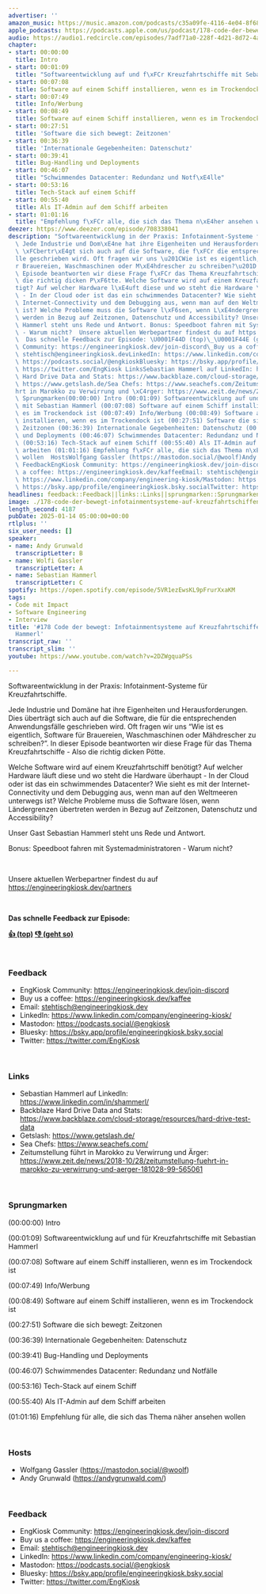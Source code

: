 ```yaml
---
advertiser: ''
amazon_music: https://music.amazon.com/podcasts/c35a09fe-4116-4e04-8f68-77d61b112e46/episodes/fdd56d53-065a-41ec-a609-b24ca9a7fe1b/engineering-kiosk-178-code-der-bewegt-infotainmentsysteme-auf-kreuzfahrtschiffen-mit-sebastian-hammerl
apple_podcasts: https://podcasts.apple.com/us/podcast/178-code-der-bewegt-infotainmentsysteme-auf-kreuzfahrtschiffen/id1603082924?i=1000683886314&uo=4
audio: https://audio1.redcircle.com/episodes/7adf71a0-228f-4d21-8d72-4a495b0f48d3/stream.mp3
chapter:
- start: 00:00:00
  title: Intro
- start: 00:01:09
  title: "Softwareentwicklung auf und f\xFCr Kreuzfahrtschiffe mit Sebastian Hammerl"
- start: 00:07:08
  title: Software auf einem Schiff installieren, wenn es im Trockendock ist
- start: 00:07:49
  title: Info/Werbung
- start: 00:08:49
  title: Software auf einem Schiff installieren, wenn es im Trockendock ist
- start: 00:27:51
  title: 'Software die sich bewegt: Zeitzonen'
- start: 00:36:39
  title: 'Internationale Gegebenheiten: Datenschutz'
- start: 00:39:41
  title: Bug-Handling und Deployments
- start: 00:46:07
  title: "Schwimmendes Datacenter: Redundanz und Notf\xE4lle"
- start: 00:53:16
  title: Tech-Stack auf einem Schiff
- start: 00:55:40
  title: Als IT-Admin auf dem Schiff arbeiten
- start: 01:01:16
  title: "Empfehlung f\xFCr alle, die sich das Thema n\xE4her ansehen wollen"
deezer: https://www.deezer.com/episode/708338041
description: "Softwareentwicklung in der Praxis: Infotainment-Systeme f\xFCr Kreuzfahrtschiffe.\
  \ Jede Industrie und Dom\xE4ne hat ihre Eigenheiten und Herausforderungen. Dies\
  \ \xFCbertr\xE4gt sich auch auf die Software, die f\xFCr die entsprechenden Anwendungsf\xE4\
  lle geschrieben wird. Oft fragen wir uns \u201CWie ist es eigentlich, Software f\xFC\
  r Brauereien, Waschmaschinen oder M\xE4hdrescher zu schreiben?\u201D. In dieser\
  \ Episode beantworten wir diese Frage f\xFCr das Thema Kreuzfahrtschiffe - Also\
  \ die richtig dicken P\xF6tte. Welche Software wird auf einem Kreuzfahrtschiff ben\xF6\
  tigt? Auf welcher Hardware l\xE4uft diese und wo steht die Hardware \xFCberhaupt\
  \ - In der Cloud oder ist das ein schwimmendes Datacenter? Wie sieht es mit der\
  \ Internet-Connectivity und dem Debugging aus, wenn man auf den Weltmeeren unterwegs\
  \ ist? Welche Probleme muss die Software l\xF6sen, wenn L\xE4ndergrenzen \xFCbertreten\
  \ werden in Bezug auf Zeitzonen, Datenschutz und Accessibility? Unser Gast Sebastian\
  \ Hammerl steht uns Rede und Antwort. Bonus: Speedboot fahren mit Systemadministratoren\
  \ - Warum nicht?  Unsere aktuellen Werbepartner findest du auf https://engineeringkiosk.dev/partners\
  \  Das schnelle Feedback zur Episode: \U0001F44D (top)\_\U0001F44E (geht so)  FeedbackEngKiosk\
  \ Community: https://engineeringkiosk.dev/join-discord\_Buy us a coffee: https://engineeringkiosk.dev/kaffeeEmail:\
  \ stehtisch@engineeringkiosk.devLinkedIn: https://www.linkedin.com/company/engineering-kiosk/Mastodon:\
  \ https://podcasts.social/@engkioskBluesky: https://bsky.app/profile/engineeringkiosk.bsky.socialTwitter:\
  \ https://twitter.com/EngKiosk LinksSebastian Hammerl auf LinkedIn: https://www.linkedin.com/in/shammerl/Backblaze\
  \ Hard Drive Data and Stats: https://www.backblaze.com/cloud-storage/resources/hard-drive-test-dataGetslash:\
  \ https://www.getslash.de/Sea Chefs: https://www.seachefs.com/Zeitumstellung f\xFC\
  hrt in Marokko zu Verwirrung und \xC4rger: https://www.zeit.de/news/2018-10/28/zeitumstellung-fuehrt-in-marokko-zu-verwirrung-und-aerger-181028-99-565061\
  \ Sprungmarken(00:00:00) Intro (00:01:09) Softwareentwicklung auf und f\xFCr Kreuzfahrtschiffe\
  \ mit Sebastian Hammerl (00:07:08) Software auf einem Schiff installieren, wenn\
  \ es im Trockendock ist (00:07:49) Info/Werbung (00:08:49) Software auf einem Schiff\
  \ installieren, wenn es im Trockendock ist (00:27:51) Software die sich bewegt:\
  \ Zeitzonen (00:36:39) Internationale Gegebenheiten: Datenschutz (00:39:41) Bug-Handling\
  \ und Deployments (00:46:07) Schwimmendes Datacenter: Redundanz und Notf\xE4lle\
  \ (00:53:16) Tech-Stack auf einem Schiff (00:55:40) Als IT-Admin auf dem Schiff\
  \ arbeiten (01:01:16) Empfehlung f\xFCr alle, die sich das Thema n\xE4her ansehen\
  \ wollen  HostsWolfgang Gassler (https://mastodon.social/@woolf)Andy Grunwald (https://andygrunwald.com/)\
  \ FeedbackEngKiosk Community: https://engineeringkiosk.dev/join-discord\_Buy us\
  \ a coffee: https://engineeringkiosk.dev/kaffeeEmail: stehtisch@engineeringkiosk.devLinkedIn:\
  \ https://www.linkedin.com/company/engineering-kiosk/Mastodon: https://podcasts.social/@engkioskBluesky:\
  \ https://bsky.app/profile/engineeringkiosk.bsky.socialTwitter: https://twitter.com/EngKiosk"
headlines: feedback::Feedback||links::Links||sprungmarken::Sprungmarken||hosts::Hosts
image: ./178-code-der-bewegt-infotainmentsysteme-auf-kreuzfahrtschiffen-mit-sebastian-hammerl.jpg
length_second: 4187
pubDate: 2025-01-14 05:00:00+00:00
rtlplus: ''
six_user_needs: []
speaker:
- name: Andy Grunwald
  transcriptLetter: B
- name: Wolfi Gassler
  transcriptLetter: A
- name: Sebastian Hammerl
  transcriptLetter: C
spotify: https://open.spotify.com/episode/5VR1ezEwsKL9pFrurXxaKM
tags:
- Code mit Impact
- Software Engineering
- Interview
title: '#178 Code der bewegt: Infotainmentsysteme auf Kreuzfahrtschiffen mit Sebastian
  Hammerl'
transcript_raw: ''
transcript_slim: ''
youtube: https://www.youtube.com/watch?v=2DZWgquaPSs

---
```

<p>Softwareentwicklung in der Praxis: Infotainment-Systeme für Kreuzfahrtschiffe.</p><p>Jede Industrie und Domäne hat ihre Eigenheiten und Herausforderungen. Dies überträgt sich auch auf die Software, die für die entsprechenden Anwendungsfälle geschrieben wird. Oft fragen wir uns “Wie ist es eigentlich, Software für Brauereien, Waschmaschinen oder Mähdrescher zu schreiben?”. In dieser Episode beantworten wir diese Frage für das Thema Kreuzfahrtschiffe - Also die richtig dicken Pötte.</p><p>Welche Software wird auf einem Kreuzfahrtschiff benötigt? Auf welcher Hardware läuft diese und wo steht die Hardware überhaupt - In der Cloud oder ist das ein schwimmendes Datacenter? Wie sieht es mit der Internet-Connectivity und dem Debugging aus, wenn man auf den Weltmeeren unterwegs ist? Welche Probleme muss die Software lösen, wenn Ländergrenzen übertreten werden in Bezug auf Zeitzonen, Datenschutz und Accessibility?</p><p>Unser Gast Sebastian Hammerl steht uns Rede und Antwort.</p><p>Bonus: Speedboot fahren mit Systemadministratoren - Warum nicht?</p><p><br></p><p>Unsere aktuellen Werbepartner findest du auf <a href="https://engineeringkiosk.dev/partners">https://engineeringkiosk.dev/partners</a></p><p><br></p><p><strong>Das schnelle Feedback zur Episode:</strong></p><p><a href="https://api.openpodcast.dev/feedback/178/upvote" rel="nofollow"><strong>👍 (top)</strong></a><strong> </strong><a href="https://api.openpodcast.dev/feedback/178/downvote" rel="nofollow"><strong>👎 (geht so)</strong></a></p><p><br></p><h3 id="feedback">Feedback</h3><ul><li>EngKiosk Community: <a href="https://engineeringkiosk.dev/join-discord">https://engineeringkiosk.dev/join-discord</a> </li><li>Buy us a coffee: <a href="https://engineeringkiosk.dev/kaffee">https://engineeringkiosk.dev/kaffee</a></li><li>Email: <a href="mailto:stehtisch@engineeringkiosk.dev" rel="nofollow">stehtisch@engineeringkiosk.dev</a></li><li>LinkedIn: <a href="https://www.linkedin.com/company/engineering-kiosk/" rel="nofollow">https://www.linkedin.com/company/engineering-kiosk/</a></li><li>Mastodon: <a href="https://podcasts.social/@engkiosk" rel="nofollow">https://podcasts.social/@engkiosk</a></li><li>Bluesky: <a href="https://bsky.app/profile/engineeringkiosk.bsky.social" rel="nofollow">https://bsky.app/profile/engineeringkiosk.bsky.social</a></li><li>Twitter: <a href="https://twitter.com/EngKiosk" rel="nofollow">https://twitter.com/EngKiosk</a></li></ul><p><br></p><h3 id="links">Links</h3><ul><li>Sebastian Hammerl auf LinkedIn: <a href="https://www.linkedin.com/in/shammerl/" rel="nofollow">https://www.linkedin.com/in/shammerl/</a></li><li>Backblaze Hard Drive Data and Stats: <a href="https://www.backblaze.com/cloud-storage/resources/hard-drive-test-data" rel="nofollow">https://www.backblaze.com/cloud-storage/resources/hard-drive-test-data</a></li><li>Getslash: <a href="https://www.getslash.de/" rel="nofollow">https://www.getslash.de/</a></li><li>Sea Chefs: <a href="https://www.seachefs.com/" rel="nofollow">https://www.seachefs.com/</a></li><li>Zeitumstellung führt in Marokko zu Verwirrung und Ärger: <a href="https://www.zeit.de/news/2018-10/28/zeitumstellung-fuehrt-in-marokko-zu-verwirrung-und-aerger-181028-99-565061" rel="nofollow">https://www.zeit.de/news/2018-10/28/zeitumstellung-fuehrt-in-marokko-zu-verwirrung-und-aerger-181028-99-565061</a></li></ul><p><br></p><h3 id="sprungmarken">Sprungmarken</h3><p>(00:00:00) Intro</p><p>(00:01:09) Softwareentwicklung auf und für Kreuzfahrtschiffe mit Sebastian Hammerl</p><p>(00:07:08) Software auf einem Schiff installieren, wenn es im Trockendock ist</p><p>(00:07:49) Info/Werbung</p><p>(00:08:49) Software auf einem Schiff installieren, wenn es im Trockendock ist</p><p>(00:27:51) Software die sich bewegt: Zeitzonen</p><p>(00:36:39) Internationale Gegebenheiten: Datenschutz</p><p>(00:39:41) Bug-Handling und Deployments</p><p>(00:46:07) Schwimmendes Datacenter: Redundanz und Notfälle</p><p>(00:53:16) Tech-Stack auf einem Schiff</p><p>(00:55:40) Als IT-Admin auf dem Schiff arbeiten</p><p>(01:01:16) Empfehlung für alle, die sich das Thema näher ansehen wollen</p><p><br></p><h3 id="hosts">Hosts</h3><ul><li>Wolfgang Gassler (<a href="https://mastodon.social/@woolf" rel="nofollow">https://mastodon.social/@woolf</a>)</li><li>Andy Grunwald (<a href="https://andygrunwald.com/" rel="nofollow">https://andygrunwald.com/</a>)</li></ul><p><br></p><h3 id="feedback">Feedback</h3><ul><li>EngKiosk Community: <a href="https://engineeringkiosk.dev/join-discord">https://engineeringkiosk.dev/join-discord</a> </li><li>Buy us a coffee: <a href="https://engineeringkiosk.dev/kaffee">https://engineeringkiosk.dev/kaffee</a></li><li>Email: <a href="mailto:stehtisch@engineeringkiosk.dev" rel="nofollow">stehtisch@engineeringkiosk.dev</a></li><li>LinkedIn: <a href="https://www.linkedin.com/company/engineering-kiosk/" rel="nofollow">https://www.linkedin.com/company/engineering-kiosk/</a></li><li>Mastodon: <a href="https://podcasts.social/@engkiosk" rel="nofollow">https://podcasts.social/@engkiosk</a></li><li>Bluesky: <a href="https://bsky.app/profile/engineeringkiosk.bsky.social" rel="nofollow">https://bsky.app/profile/engineeringkiosk.bsky.social</a></li><li>Twitter: <a href="https://twitter.com/EngKiosk" rel="nofollow">https://twitter.com/EngKiosk</a></li></ul>